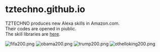 # tztechno.github.io

TZTECHNO produces new Alexa skills in Amazon.com.\
Their codes are opened in piublic.\
The skill libraries are [here](https://amzn.to/2X4JqEN).

![fifa200.png](https://tztechno.github.io/img/fifa200.png)
![obama200.png](https://tztechno.github.io/img/obama200.png)
![trump200.png](https://tztechno.github.io/img/trump200.png)
![othelloking200.png](https://tztechno.github.io/img/othelloking200.png)
